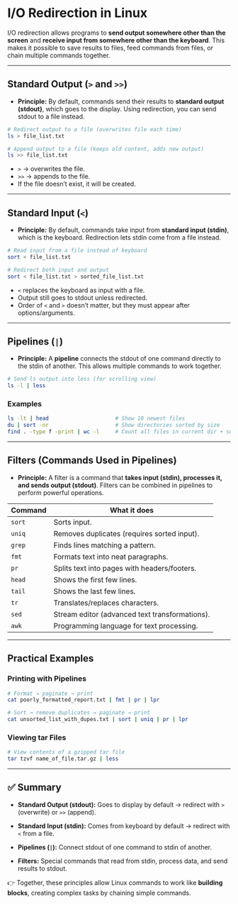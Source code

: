 # I/O Redirection in Linux

I/O redirection allows programs to **send output somewhere other than the screen** and **receive input from somewhere other than the keyboard**.
This makes it possible to save results to files, feed commands from files, or chain multiple commands together.

---

## Standard Output (`>` and `>>`)

* **Principle:**
  By default, commands send their results to **standard output (stdout)**, which goes to the display.
  Using redirection, you can send stdout to a file instead.

```bash
# Redirect output to a file (overwrites file each time)
ls > file_list.txt  

# Append output to a file (keeps old content, adds new output)
ls >> file_list.txt
```

* `>` → overwrites the file.
* `>>` → appends to the file.
* If the file doesn’t exist, it will be created.

---

## Standard Input (`<`)

* **Principle:**
  By default, commands take input from **standard input (stdin)**, which is the keyboard.
  Redirection lets stdin come from a file instead.

```bash
# Read input from a file instead of keyboard
sort < file_list.txt  

# Redirect both input and output
sort < file_list.txt > sorted_file_list.txt
```

* `<` replaces the keyboard as input with a file.
* Output still goes to stdout unless redirected.
* Order of `<` and `>` doesn’t matter, but they must appear after options/arguments.

---

## Pipelines (`|`)

* **Principle:**
  A **pipeline** connects the stdout of one command directly to the stdin of another.
  This allows multiple commands to work together.

```bash
# Send ls output into less (for scrolling view)
ls -l | less
```

### Examples

```bash
ls -lt | head                     # Show 10 newest files
du | sort -nr                     # Show directories sorted by size
find . -type f -print | wc -l     # Count all files in current dir + subdirs
```

---

## Filters (Commands Used in Pipelines)

* **Principle:**
  A filter is a command that **takes input (stdin), processes it, and sends output (stdout)**.
  Filters can be combined in pipelines to perform powerful operations.

| Command | What it does                                   |
| ------- | ---------------------------------------------- |
| `sort`  | Sorts input.                                   |
| `uniq`  | Removes duplicates (requires sorted input).    |
| `grep`  | Finds lines matching a pattern.                |
| `fmt`   | Formats text into neat paragraphs.             |
| `pr`    | Splits text into pages with headers/footers.   |
| `head`  | Shows the first few lines.                     |
| `tail`  | Shows the last few lines.                      |
| `tr`    | Translates/replaces characters.                |
| `sed`   | Stream editor (advanced text transformations). |
| `awk`   | Programming language for text processing.      |

---

## Practical Examples

### Printing with Pipelines

```bash
# Format → paginate → print
cat poorly_formatted_report.txt | fmt | pr | lpr  

# Sort → remove duplicates → paginate → print
cat unsorted_list_with_dupes.txt | sort | uniq | pr | lpr
```

### Viewing tar Files

```bash
# View contents of a gzipped tar file
tar tzvf name_of_file.tar.gz | less
```

---

## ✅ Summary

* **Standard Output (stdout):**
  Goes to display by default → redirect with `>` (overwrite) or `>>` (append).

* **Standard Input (stdin):**
  Comes from keyboard by default → redirect with `<` from a file.

* **Pipelines (`|`):**
  Connect stdout of one command to stdin of another.

* **Filters:**
  Special commands that read from stdin, process data, and send results to stdout.

👉 Together, these principles allow Linux commands to work like **building blocks**, creating complex tasks by chaining simple commands.
